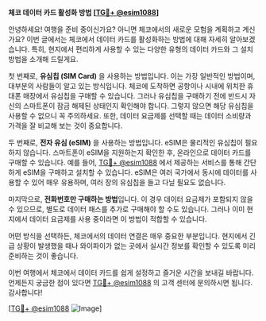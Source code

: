 **체코 데이터 카드 활성화 방법 [[TG💪+ @esim1088](https://t.me/s/esim1088)]**

안녕하세요! 여행을 준비 중이신가요? 아니면 체코에서의 새로운 모험을 계획하고 계신가요? 이번 글에서는 체코에서 데이터 카드를 활성화하는 방법에 대해 자세히 알아보겠습니다. 특히, 현지에서 편리하게 사용할 수 있는 다양한 유형의 데이터 카드와 그 설치 방법을 소개해 드릴게요.

첫 번째로, **유심칩 (SIM Card)** 을 사용하는 방법입니다. 이는 가장 일반적인 방법이며, 대부분의 사람들이 알고 있는 방식입니다. 체코에 도착하면 공항이나 시내에 위치한 휴대폰 매장에서 유심칩을 구매할 수 있습니다. 그러나 유심칩을 구매하기 전에 반드시 자신의 스마트폰이 잠금 해제된 상태인지 확인해야 합니다. 그렇지 않으면 해당 유심칩을 사용할 수 없으니 꼭 주의하세요. 또한, 데이터 요금제를 선택할 때는 데이터 소비량과 가격을 잘 비교해 보는 것이 중요합니다.

두 번째로, **전자 유심 (eSIM)** 을 사용하는 방법입니다. eSIM은 물리적인 유심칩이 필요하지 않습니다. 스마트폰이 eSIM을 지원하는지 확인한 후, 온라인으로 데이터 카드를 구매할 수 있습니다. 예를 들어, [TG💪+ @esim1088](https://t.me/s/esim1088) 에서 제공하는 서비스를 통해 간단하게 eSIM을 구매하고 설치할 수 있습니다. eSIM은 여러 국가에서 동시에 데이터를 사용할 수 있어 매우 유용하며, 여러 장의 유심칩을 들고 다닐 필요도 없습니다.

마지막으로, **전화번호만 구매하는 방법**입니다. 이 경우 데이터 요금제가 포함되지 않을 수 있으므로, 별도로 데이터 패스를 추가로 구매해야 할 수도 있습니다. 그러나 이미 현지에서 데이터 요금제를 사용 중이라면 이 방법이 적합할 수 있습니다.

어떤 방식을 선택하든, 체코에서의 데이터 연결은 매우 중요한 부분입니다. 현지에서 긴급 상황이 발생했을 때나 와이파이가 없는 곳에서 실시간 정보를 확인할 수 있도록 미리 준비하는 것이 좋습니다.

이번 여행에서 체코에서 데이터 카드를 쉽게 설정하고 즐거운 시간을 보내길 바랍니다. 언제든지 궁금한 점이 있다면 [TG💪+ @esim1088](https://t.me/s/esim1088) 의 고객 센터에 문의하시면 됩니다. 감사합니다!

[[TG💪+ @esim1088](https://t.me/s/esim1088) ![Image](https://i.postimg.cc/Y0z9fWf4/image.png)]